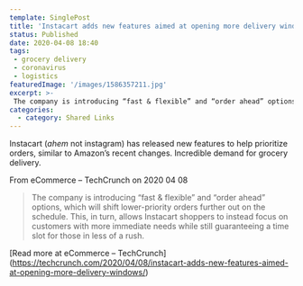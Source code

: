 ```yaml
---
template: SinglePost
title: 'Instacart adds new features aimed at opening more delivery windows'
status: Published
date: 2020-04-08 18:40
tags:
 - grocery delivery
 - coronavirus
 - logistics
featuredImage: '/images/1586357211.jpg'
excerpt: >-
 The company is introducing “fast & flexible” and “order ahead” options, which will shift lower-priority orders further out on the schedule. This, in turn, allows Instacart shoppers to instead focus on customers with more immediate needs while still guaranteeing a time slot for those in less of a rush.
categories:
  - category: Shared Links
---
```

Instacart (*ahem* not instagram) has released new features to help prioritize orders, similar to Amazon’s recent changes. Incredible demand for grocery delivery.

From eCommerce – TechCrunch on 2020 04 08
> The company is introducing “fast & flexible” and “order ahead” options, which will shift lower-priority orders further out on the schedule. This, in turn, allows Instacart shoppers to instead focus on customers with more immediate needs while still guaranteeing a time slot for those in less of a rush.

[Read more at eCommerce – TechCrunch] (https://techcrunch.com/2020/04/08/instacart-adds-new-features-aimed-at-opening-more-delivery-windows/)
